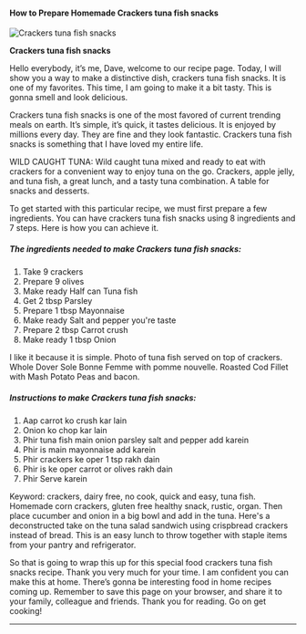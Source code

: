             

#### How to Prepare Homemade Crackers tuna fish snacks

![Crackers tuna fish snacks](https://img-global.cpcdn.com/recipes/87056f8cc244e2bd/751x532cq70/crackers-tuna-fish-snacks-recipe-main-photo.jpg)

**Crackers tuna fish snacks**

Hello everybody, it’s me, Dave, welcome to our recipe page. Today, I will show you a way to make a distinctive dish, crackers tuna fish snacks. It is one of my favorites. This time, I am going to make it a bit tasty. This is gonna smell and look delicious.

Crackers tuna fish snacks is one of the most favored of current trending meals on earth. It’s simple, it’s quick, it tastes delicious. It is enjoyed by millions every day. They are fine and they look fantastic. Crackers tuna fish snacks is something that I have loved my entire life.

WILD CAUGHT TUNA: Wild caught tuna mixed and ready to eat with crackers for a convenient way to enjoy tuna on the go. Crackers, apple jelly, and tuna fish, a great lunch, and a tasty tuna combination. A table for snacks and desserts.

To get started with this particular recipe, we must first prepare a few ingredients. You can have crackers tuna fish snacks using 8 ingredients and 7 steps. Here is how you can achieve it.

##### The ingredients needed to make Crackers tuna fish snacks:

1.  Take 9 crackers
2.  Prepare 9 olives
3.  Make ready Half can Tuna fish
4.  Get 2 tbsp Parsley
5.  Prepare 1 tbsp Mayonnaise
6.  Make ready Salt and pepper you're taste
7.  Prepare 2 tbsp Carrot crush
8.  Make ready 1 tbsp Onion

I like it because it is simple. Photo of tuna fish served on top of crackers. Whole Dover Sole Bonne Femme with pomme nouvelle. Roasted Cod Fillet with Mash Potato Peas and bacon.

##### Instructions to make Crackers tuna fish snacks:

1.  Aap carrot ko crush kar lain
2.  Onion ko chop kar lain
3.  Phir tuna fish main onion parsley salt and pepper add karein
4.  Phir is main mayonnaise add karein
5.  Phir crackers ke oper 1 tsp rakh dain
6.  Phir is ke oper carrot or olives rakh dain
7.  Phir Serve karein

Keyword: crackers, dairy free, no cook, quick and easy, tuna fish. Homemade corn crackers, gluten free healthy snack, rustic, organ. Then place cucumber and onion in a big bowl and add in the tuna. Here's a deconstructed take on the tuna salad sandwich using crispbread crackers instead of bread. This is an easy lunch to throw together with staple items from your pantry and refrigerator.

So that is going to wrap this up for this special food crackers tuna fish snacks recipe. Thank you very much for your time. I am confident you can make this at home. There’s gonna be interesting food in home recipes coming up. Remember to save this page on your browser, and share it to your family, colleague and friends. Thank you for reading. Go on get cooking!

* * *